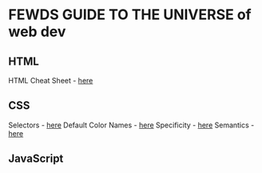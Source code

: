 #  FEWDS GUIDE TO THE UNIVERSE of web dev
## HTML
HTML Cheat Sheet - [here](https://drive.google.com/file/d/1Cdgm7UfN03xK4qRbXiKzX0BJt2Fg4m2o/view)

## CSS
Selectors - [here](https://www.w3schools.com/cssref/css_selectors.php)
Default Color Names - [here](https://www.w3schools.com/cssref/css_colors.php)
Specificity - [here](https://developer.mozilla.org/en-US/docs/Web/CSS/Specificity)
Semantics - [here](https://drive.google.com/file/d/1ZHYFov7OGasONOTKRYbmOJUAbRXEyC8v/view)

## JavaScript
